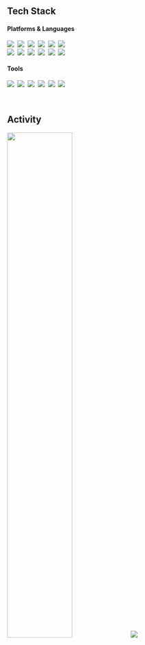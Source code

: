 <h2>Tech Stack</h2>
<h4>Platforms & Languages</h4>
<p>
  <img src="https://img.shields.io/badge/Android-3DDC84?style=flat-square&logo=Android&logoColor=white"/>&nbsp 
  <img src="https://img.shields.io/badge/Kotlin-0095D5?style=flat-square&logo=Kotlin&logoColor=white"/>&nbsp 
  <img src="https://img.shields.io/badge/Python-3766AB?style=flat-square&logo=Python&logoColor=white"/>&nbsp 
  <img src="https://img.shields.io/badge/Node.js-339933?style=flat-square&logo=Node.js&logoColor=white"/>&nbsp 
  <img src="https://img.shields.io/badge/Express-000000?style=flat-square&logo=express&logoColor=white"/>&nbsp 
  <img src="https://img.shields.io/badge/MySQL-4479A1?style=flat-square&logo=MYSQL&logoColor=white"/>&nbsp 
  <br>
  <img src="https://img.shields.io/badge/HTML5-E34F26?style=flat-square&logo=HTML5&logoColor=white"/>&nbsp 
  <img src="https://img.shields.io/badge/CSS3-1572B6?style=flat-square&logo=CSS3&logoColor=white"/>&nbsp
  <img src="https://img.shields.io/badge/JavaScript-F7DF1E?style=flat-square&logo=JavaScript&logoColor=black"/>&nbsp
  <img src="https://img.shields.io/badge/jQuery-0769AD?style=flat-square&logo=jQuery&logoColor=black"/>&nbsp
  <img src="https://img.shields.io/badge/Pug-A86454?style=flat-square&logo=PUG&logoColor=black"/>&nbsp
  <img src="https://img.shields.io/badge/Bootstrap-7952B3?style=flat-square&logo=Bootstrap&logoColor=white"/>&nbsp
</p>
<h4>Tools</h4>
<p>
  <img src="https://img.shields.io/badge/Amazon AWS-232F3E?style=flat-square&logo=AmazonAWS&logoColor=white"/>&nbsp
  <img src="https://img.shields.io/badge/Android Studio-3DDC84?style=flat-square&logo=androidstudio&logoColor=white"/>&nbsp
  <img src="https://img.shields.io/badge/Git-F05032?style=flat-square&logo=git&logoColor=white"/>&nbsp
  <img src="https://img.shields.io/badge/Github-181717?style=flat-square&logo=github&logoColor=white"/>&nbsp
  <img src="https://img.shields.io/badge/WebStorm-ffffff?style=flat-square&logo=webstorm&logoColor=black"/>&nbsp
  <img src="https://img.shields.io/badge/Visual Stuido Code-5C2D91?style=flat-square&logo=visualstudio&logoColor=white"/>&nbsp
</p>

<br/>

<h2>Activity</h2>

<img src="https://github-readme-stats.vercel.app/api?username=younhwan97&theme=transparent&show_icons=true" width="55%"/> &nbsp;
<a href="https://solved.ac/profile/younhwan0903" target="_blank"><img src="http://mazassumnida.wtf/api/v2/generate_badge?boj=younhwan0903"/></a>